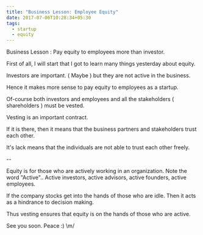 ```yaml
---
title: "Business Lesson: Employee Equity"
date: 2017-07-06T10:28:34+05:30
tags:
  - startup
  - equity
---
```


Business Lesson : Pay equity to employees more than investor.

First of all, I will start that I got to learn many things yesterday about equity.

Investors are important. ( Maybe ) but they are not active in the business.

Hence it makes more sense to pay equity to employees as a startup.

Of-course both investors and employees and all the stakeholders ( shareholders ) must be vested.

Vesting is an important contract.

If it is there, then it means that the business partners and stakeholders trust each other.

It's lack means that the individuals are not able to trust each other freely.

--

Equity is for those who are actively working in an organization. Note the word "Active".. Active investors, active advisors, active founders, active employees.

If the company stocks get into the hands of those who are idle. Then it acts as a hindrance to decision making.

Thus vesting ensures that equity is on the hands of those who are active.

See you soon. Peace :) \m/
